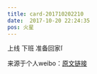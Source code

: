 ```yaml
---
title: card-201710202210
date:  2017-10-20 22:24:35
pos: 火星
---
```

上线 下班 准备回家<span class="url-icon"><img alt=[馋嘴] src="https://h5.sinaimg.cn/m/emoticon/icon/default/d_chanzui-fc1acc341b.png" style="width:1em; height:1em;" /></span> 

来源于个人weibo：[原文链接](https://m.weibo.cn/status/Frik9pZC1?mblogid=Frik9pZC1)